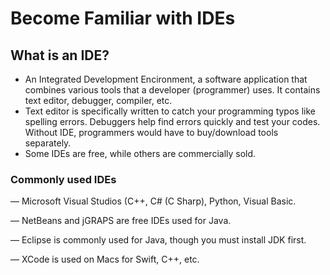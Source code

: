 # Become Familiar with IDEs

## What is an IDE?

- An Integrated Development Encironment, a software application that combines various tools that a developer (programmer) uses. It contains text editor, debugger, compiler, etc.
- Text editor is specifically written to catch your programming typos like spelling errors. Debuggers help find errors quickly and test your codes. Without IDE, programmers would have to buy/download tools separately.
- Some IDEs are free, while others are commercially sold.

### Commonly used IDEs

— Microsoft Visual Studios (C++, C# (C Sharp), Python, Visual Basic.

— NetBeans and jGRAPS are free IDEs used for Java.

— Eclipse is commonly used for Java, though you must install JDK first.

— XCode is used on Macs for Swift, C++, etc.
